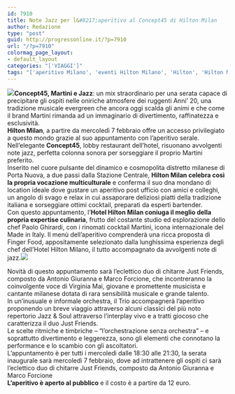 ```yaml
---
id: 7910
title: Note Jazz per l&#8217;aperitivo al Concept45 di Hilton Milan
author: Redazione
type: "post"
guid: http://progressonline.it/?p=7910
url: "/?p=7910"
colormag_page_layout:
- default_layout
categories: "['VIAGGI']"
tags: "['aperitivo Milano', 'eventi Hilton Milano', 'Hilton', 'Hilton Milan', 'Hilton Milano']"
---
```


![](https://progressonline.it/wp-content/uploads/2018/02/S.P.-1-28-300x200.jpg)**Concept45, Martini e Jazz**: un mix straordinario per una serata capace di precipitare gli ospiti nelle oniriche atmosfere dei ruggenti Anni’ 20, una tradizione musicale evergreen che ancora oggi scalda gli animi e che come il brand Martini rimanda ad un immaginario di divertimento, raffinatezza e esclusività.  
**Hilton Milan**, a partire da mercoledì 7 febbraio offre un accesso privilegiato a questo mondo grazie al suo appuntamento con l’aperitivo serale. Nell’elegante **Concept45**, lobby restaurant dell’hotel, risuonano avvolgenti note jazz, perfetta colonna sonora per sorseggiare il proprio Martini preferito.  
Inserito nel cuore pulsante del dinamico e cosmopolita distretto milanese di Porta Nuova, a due passi dalla Stazione Centrale, **Hilton Milan celebra così la propria vocazione multiculturale** e conferma il suo dna mondano di location ideale dove gustare un aperitivo post ufficio con amici e colleghi, un angolo di svago e relax in cui assaporare deliziosi piatti della tradizione italiana e sorseggiare ottimi cocktail, preparati da esperti bartender.  
Con questo appuntamento, l’**Hotel Hilton Milan coniuga il meglio della propria expertise culinaria**, frutto del costante studio ed esplorazione dello chef Paolo Ghirardi, con i rinomati cocktail Martini, icona internazionale del Made in Italy. Il menù dell’aperitivo comprenderà una ricca proposta di Finger Food, appositamente selezionato dalla lunghissima esperienza degli chef dell’Hotel Hilton Milano, il tutto accompagnato da avvolgenti note di jazz.![](https://progressonline.it/wp-content/uploads/2018/02/S.P.-002-300x200.jpg)

Novità di questo appuntamento sarà l’eclettico duo di chitarre Just Friends, composto da Antonio Giuranna e Marco Forcione, che incontreranno la coinvolgente voce di Virginia Mai, giovane e promettente musicista e cantante milanese dotata di rara sensibilità musicale e grande talento.  
In un’inusuale e informale orchestra, il Trio accompagnerà l’aperitivo proponendo un breve viaggio attraverso alcuni classici del più noto repertorio Jazz &amp; Soul attraverso l’interplay vivo e a tratti giocoso che caratterizza il duo Just Friends.  
Le scelte ritmiche e timbriche – “l’orchestrazione senza orchestra” – e soprattutto divertimento e leggerezza, sono gli elementi che connotano la performance e lo scambio con gli ascoltatori.  
L’appuntamento è per tutti i mercoledì dalle 18:30 alle 21:30, la serata inaugurale sarà mercoledì 7 febbraio, dove ad intrattenere gli ospiti ci sarà l’eclettico duo di chitarre Just Friends, composto da Antonio Giuranna e Marco Forcione  
**L’aperitivo è aperto al pubblico** e il costo è a partire da 12 euro.